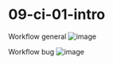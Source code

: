 # 09-ci-01-intro


Workflow general
![image](https://github.com/user-attachments/assets/46dd4b5d-213c-4ef2-8136-c4ad1f9a505f)

Workflow bug
![image](https://github.com/user-attachments/assets/cf5974be-aba3-4cc9-9f3b-712e3f7c9649)

